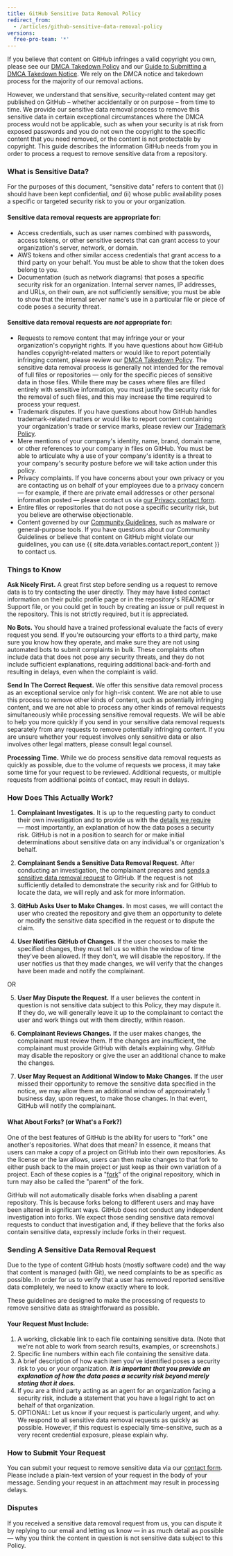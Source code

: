 ```yaml
---
title: GitHub Sensitive Data Removal Policy
redirect_from:
  - /articles/github-sensitive-data-removal-policy
versions:
  free-pro-team: '*'
---
```


If you believe that content on GitHub infringes a valid copyright you own, please see our [DMCA Takedown Policy](/articles/dmca-takedown-policy/) and our [Guide to Submitting a DMCA Takedown Notice](/articles/guide-to-submitting-a-dmca-takedown-notice/). We rely on the DMCA notice and takedown process for the majority of our removal actions.

However, we understand that sensitive, security-related content may get published on GitHub – whether accidentally or on purpose – from time to time. We provide our sensitive data removal process to remove this sensitive data in certain exceptional circumstances where the DMCA process would not be applicable, such as when your security is at risk from exposed passwords and you do not own the copyright to the specific content that you need removed, or the content is not protectable by copyright. This guide describes the information GitHub needs from you in order to process a request to remove sensitive data from a repository.

### What is Sensitive Data?

For the purposes of this document, “sensitive data” refers to content that (i) should have been kept confidential, *and* (ii) whose public availability poses a specific or targeted security risk to you or your organization.

#### Sensitive data removal requests are appropriate for:
- Access credentials, such as user names combined with passwords, access tokens, or other sensitive secrets that can grant access to your organization's server, network, or domain.
- AWS tokens and other similar access credentials that grant access to a third party on your behalf. You must be able to show that the token does belong to you.
- Documentation (such as network diagrams) that poses a specific security risk for an organization. Internal server names, IP addresses, and URLs, on their own, are not sufficiently sensitive; you must be able to show that the internal server name's use in a particular file or piece of code poses a security threat.

#### Sensitive data removal requests are _not_ appropriate for:
-  Requests to remove content that may infringe your or your organization's copyright rights. If you have questions about how GitHub handles copyright-related matters or would like to report potentially infringing content, please review our [DMCA Takedown Policy](/articles/dmca-takedown-policy/). The sensitive data removal process is generally not intended for the removal of full files or repositories — only for the specific pieces of sensitive data in those files. While there may be cases where files are filled entirely with sensitive information, you must justify the security risk for the removal of such files, and this may increase the time required to process your request.
- Trademark disputes. If you have questions about how GitHub handles trademark-related matters or would like to report content containing your organization's trade or service marks, please review our [Trademark Policy](/articles/github-trademark-policy/).
- Mere mentions of your company's identity, name, brand, domain name, or other references to your company in files on GitHub. You must be able to articulate why a use of your company's identity is a threat to your company's security posture before we will take action under this policy.
- Privacy complaints. If you have concerns about your own privacy or you are contacting us on behalf of your employees due to a privacy concern — for example, if there are private email addresses or other personal information posted — please contact us via [our Privacy contact form](https://github.com/contact/privacy).
- Entire files or repositories that do not pose a specific security risk, but you believe are otherwise objectionable.
- Content governed by our [Community Guidelines](/articles/github-community-guidelines/), such as malware or general-purpose tools. If you have questions about our Community Guidelines or believe that content on GitHub might violate our guidelines, you can use {{ site.data.variables.contact.report_content }} to contact us.

### Things to Know

**Ask Nicely First.** A great first step before sending us a request to remove data is to try contacting the user directly. They may have listed contact information on their public profile page or in the repository's README or Support file, or you could get in touch by creating an issue or pull request in the repository. This is not strictly required, but it is appreciated.

**No Bots.** You should have a trained professional evaluate the facts of every request you send. If you're outsourcing your efforts to a third party, make sure you know how they operate, and make sure they are not using automated bots to submit complaints in bulk. These complaints often include data that does not pose any security threats, and they do not include sufficient explanations, requiring additional back-and-forth and resulting in delays, even when the complaint is valid.

**Send In The Correct Request.** We offer this sensitive data removal process as an exceptional service only for high-risk content. We are not able to use this process to remove other kinds of content, such as potentially infringing content, and we are not able to process any other kinds of removal requests simultaneously while processing sensitive removal requests. We will be able to help you more quickly if you send in your sensitive data removal requests separately from any requests to remove potentially infringing content. If you are unsure whether your request involves only sensitive data or also involves other legal matters, please consult legal counsel.

**Processing Time.** While we do process sensitive data removal requests as quickly as possible, due to the volume of requests we process, it may take some time for your request to be reviewed. Additional requests, or multiple requests from additional points of contact, may result in delays.

### How Does This Actually Work?

1. **Complainant Investigates.** It is up to the requesting party to conduct their own investigation and to provide us with the [details we require](#your-request-must-include) — most importantly, an explanation of how the data poses a security risk. GitHub is not in a position to search for or make initial determinations about sensitive data on any individual's or organization's behalf.

2. **Complainant Sends a Sensitive Data Removal Request.** After conducting an investigation, the complainant prepares and [sends a sensitive data removal request](#sending-a-sensitive-data-removal-request) to GitHub. If the request is not sufficiently detailed to demonstrate the security risk and for GitHub to locate the data, we will reply and ask for more information.

3. **GitHub Asks User to Make Changes.** In most cases, we will contact the user who created the repository and give them an opportunity to delete or modify the sensitive data specified in the request or to dispute the claim.

4. **User Notifies GitHub of Changes.** If the user chooses to make the specified changes, they must tell us so within the window of time they've been allowed. If they don't, we will disable the repository. If the user notifies us that they made changes, we will verify that the changes have been made and notify the complainant.

  OR

5. **User May Dispute the Request.** If a user believes the content in question is not sensitive data subject to this Policy, they may dispute it. If they do, we will generally leave it up to the complainant to contact the user and work things out with them directly, within reason.

6. **Complainant Reviews Changes.** If the user makes changes, the complainant must review them. If the changes are insufficient, the complainant must provide GitHub with details explaining why. GitHub may disable the repository or give the user an additional chance to make the changes.

7. **User May Request an Additional Window to Make Changes.** If the user missed their opportunity to remove the sensitive data specified in the notice, we may allow them an additional window of approximately 1 business day, upon request, to make those changes. In that event, GitHub will notify the complainant.

#### What About Forks? (or What's a Fork?)
One of the best features of GitHub is the ability for users to "fork" one another's repositories. What does that mean? In essence, it means that users can make a copy of a project on GitHub into their own repositories. As the license or the law allows, users can then make changes to that fork to either push back to the main project or just keep as their own variation of a project. Each of these copies is a "[fork](/articles/github-glossary/#fork)" of the original repository, which in turn may also be called the "parent" of the fork.

GitHub will not automatically disable forks when disabling a parent repository. This is because forks belong to different users and may have been altered in significant ways. GitHub does not conduct any independent investigation into forks. We expect those sending sensitive data removal requests to conduct that investigation and, if they believe that the forks also contain sensitive data, expressly include forks in their request.

### Sending A Sensitive Data Removal Request

Due to the type of content GitHub hosts (mostly software code) and the way that content is managed (with Git), we need complaints to be as specific as possible. In order for us to verify that a user has removed reported sensitive data completely, we need to know exactly where to look.

These guidelines are designed to make the processing of requests to remove sensitive data as straightforward as possible.

#### Your Request Must Include:

1. A working, clickable link to each file containing sensitive data. (Note that we're not able to work from search results, examples, or screenshots.)
2. Specific line numbers within each file containing the sensitive data.
3. A brief description of how each item you've identified poses a security risk to you or your organization. ***It is important that you provide an explanation of how the data poses a security risk beyond merely stating that it does.***
4. If you are a third party acting as an agent for an organization facing a security risk, include a statement that you have a legal right to act on behalf of that organization.
5. OPTIONAL: Let us know if your request is particularly urgent, and why. We respond to all sensitive data removal requests as quickly as possible. However, if this request is especially time-sensitive, such as a very recent credential exposure, please explain why.

### How to Submit Your Request

You can submit your request to remove sensitive data via our [contact form](https://support.github.com/contact). Please include a plain-text version of your request in the body of your message. Sending your request in an attachment may result in processing delays.

### Disputes

If you received a sensitive data removal request from us, you can dispute it by replying to our email and letting us know — in as much detail as possible — why you think the content in question is not sensitive data subject to this Policy.
